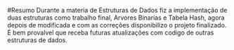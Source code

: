 #Resumo
Durante a materia de Estruturas de Dados fiz a implementação de duas estruturas como trabalho final, Arvores Binarias e Tabela Hash, agora depois de modificada e com as correções disponibilizo o projeto finalizado. 
É bem provalvel que receba futuras atualizações com codigo de outras estruturas de dados.
